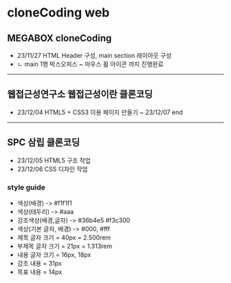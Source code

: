 # cloneCoding web
## MEGABOX cloneCoding
* 23/11/27 HTML Header 구성, main section 레이아웃 구성
* ㄴ main 1행 박스오피스 ~ 마우스 휠 아이콘 까지 진행완료
----
## 웹접근성연구소 웹접근성이란 클론코딩
* 23/12/04 HTML5 + CSS3 이용 페이지 만들기 ~ 23/12/07 end
----
## SPC 삼립 클론코딩
* 23/12/05 HTML5 구조 작업
* 23/12/06 CSS 디자인 작업
### style guide
* 색상(배경) -> #f1f1f1
* 색상(테두리) -> #aaa
* 강조색상(배경,글자) -> #36b4e5 #f3c300
* 색상(기본 글자, 배경) -> #000, #fff
* 제목 글자 크기 = 40px = 2.500rem
* 부제목 글자 크기 = 21px = 1.313rem
* 내용 글자 크기 = 16px, 18px
* 강조 내용 = 31px
* 목표 내용 = 14px